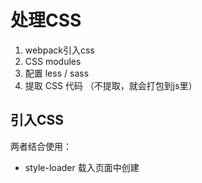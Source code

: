 # 处理CSS

1. webpack引入css
2. CSS modules
3. 配置 less / sass
4. 提取 CSS 代码 （不提取，就会打包到js里）

## 引入CSS

两者结合使用：

* style-loader   载入页面中创建 <style> 标签将CSS添加到DOM
    * style-loader/url  需要配合 file-loader，载入页面中是已<link> 标签将css添加到DOM,但是它是有几个css文件就有几个link，不怎么使用这种方式
    * style-loader/useable
* css-loader     让 JS文件中可以引入 css，解析css

**简单的🌰**

安照以下目录格式初始化：

```
.
├── index.html
├── package.json
├── src
│   ├── app.js
│   └── css
│       ├── base.css
│       └── common.css
└── webpack.config.js
```

代码：

```
# index.html, 常规html文件，引入打包好后的js文件

<script src="./dist/app.bundle.js"></script>  

# webpack.config.js
var path = require('path')

module.exports = {
    entry: {
        app: './src/app.js'
    },
    output: {
        path: path.resolve(__dirname, 'dist'),
        filename: '[name].bundle.js'
    },
    module: {
        rules: [
            {
                test: /\.css$/,
                use: [
                    {
                        loader: 'style-loader'
                    },
                    {
                        loader: 'css-loader'
                    }
                ]
            }
        ]
    }
}

# app.js
import './css/base.css'

# base.css
html {
    background: yellowgreen;
}
```

**style-loader/url 怎么使用**

* 需要配合着 `file-loader`
* 引入几个css， link 就有几个，不推荐使用

```
var path = require('path')

module.exports = {
    entry: {
        app: './src/app.js'
    },
    output: {
        path: path.resolve(__dirname, 'dist'),
        publicPath: './dist/',          // 配置静态资源文件路径
        filename: '[name].bundle.js'
    },
    module: {
        rules: [
            {
                test: /\.css$/,
                use: [
                    {
                        loader: 'style-loader/url'
                    },
                    {
                        loader: 'file-loader'   // 更改
                    }
                ]
            }
        ]
    }
}
```

**style-loader/useable 怎么使用**

* 控制样式插入或不插入页面中
* 打包以后也可以在浏览器运行环境中运行，控制样式的插入

```
# app.js
import base from './css/base.css'
import common from './css/common.css'

var flag = false;

setInterval(function () {
    if (flag) {
        base.unuse()
    } else {
        base.use()
    }
    flag = !flag
}, 500)

# webpack.config.js 修改

rules: [
    {
        test: /\.css$/,
        use: [
            {
                loader: 'style-loader/useable'
            },
            {
                loader: 'css-loader'
                // loader: 'file-loader'
            }
        ]
    }
]
```
### style-loader 的options配置

* inserAt (style标签插入位置)
* insertInfo (插入到dom)
* singleton （是否只使用一个style标签）
* transform （转化，浏览器环境下，插入页面前）

```
# 新建一个 css.transform.js
module.exports = function (css) {
    // 并不是打包的时候运行的，运行webpack 的时候不会运行
    // 要在 style-loader 塞入样式文件到 html 页面执行的
    // 运行环境是在浏览器下执行的，可以拿到 浏览器相关参数
    // import 了几次css文件，就会执行几次
    console.log(css);
    console.log(window.innerWidth)
    console.log(window.innerHeight);

    if (window.innerWidth >= 768) {
        return css.replace('yellowgreen', 'red')
    } else {
        return css.replace('yellowgreen', 'orange')
    }
}

# webpack.js
var path = require('path')

module.exports = {
    entry: {
        app: './src/app.js'
    },
    output: {
        path: path.resolve(__dirname, 'dist'),
        publicPath: './dist/',
        filename: '[name].bundle.js'
    },
    module: {
        rules: [
            {
                test: /\.css$/,
                use: [
                    {
                        loader: 'style-loader',
                        options: {
                            insertInto: '#app',
                            singleton: true,
                            transform: './src/css.transform.js'
                        }
                    },
                    {
                        loader: 'css-loader'
                        // loader: 'file-loader'
                    }
                ]
            }
        ]
    }
}
```

### css-loader 的options配置

* alias (解析的别名)
* importLoader (@import)
* Minimize (是否压缩)
* module (启用css-modules)

**CSS-Modules模块化的一些知识点**

* :local    (局部样式)
* :global   （全局样式） 
* composes  （继承一段样式）
* composes ... from path (引入一段样式)
* localIdentName: '[path][name]_[local]--[hash:base64:5]' （定义编译后 class 名称格式）
    * path 引用 css 路径
    * name 当前 import 的 css 名称
    * local 本地的样式 class 的名称
    * hash 加盐 防止有重复

> 注意： 使用 composes 必须在其他规则之前，开头第一行使用。不然就会影响css 文件的加载顺序。


**继续使用上面简单的🌰**

```
# webpack.config.js 修改后

module: {
    rules: [
        {
            test: /\.css$/,
            use: [
                {
                    loader: 'style-loader',
                    options: {
                        // insertInto: '#app', 注释，因为后面对 app 样式覆盖
                        singleton: true,
                        transform: './src/css.transform.js'
                    }
                },
                {
                    loader: 'css-loader',
                    options: {
                        // minimize: true,  // 压缩
                        module: true,       // 启用 css-modules
                        localIdentName: '[path][name]_[local][hash:base64:5]'  // 根据文件路径+文件名_+本地样式名+一串加盐生成的类名，更清晰直观
                    }
                }
            ]
        }
    ]
}
```

## 配置 Less / Sass

**安装相关依赖**

```
$ npm install less-loader less --save-dev
$ npm install sass-loader node-sass --save-dev
```

**less/sass 配置也是相当的简单**

1. 如果只存在 less / sass 的样式文件，只需要在use里的 `style-loader->css-loader->` 加上 `less-loader`就可以了
2. CSS loader 的处理是从后向前依次处理，`less-loader` 处理完交给`css-loader`处理，`css-loader`处理完，交给 `style-loader`处理； 所以顺序很重要
3. 如果存在多样式的文件，就要新增一个 rules 规则配置项了

```
# webpack.config.js

    module: {
        rules: [
            {
                test: /\.less$/,
                use: [
                    {
                        loader: 'style-loader',
                        options: {
                            // insertInto: '#app',
                            singleton: true,
                            transform: './src/css.transform.js'
                        }
                    },
                    {
                        loader: 'css-loader',
                        options: {
                            // minimize: true,
                            module: true,
                            localIdentName: '[path][name]_[local][hash:base64:5]'
                        }
                    },
                    {
                        loader: 'less-loader'
                    }
                ]
            }
        ]
    }
```

## 提取CSS

* ExtractTextWebpackPlugin （主流）
* extract-loader

**需要安装插件**

```
$ npm install extract-text-webpack-plugin --save-dev
```

### 小🌰子

还是使用上面的例子进下改造：

1. 下载依赖
2. `src` 下新增`components` 组建目录， 目录下新增 `a.js`，文件中引入 `css/components/a.less` 样式文件
3. `app.js` 使用动态函数载入组件 `a.js`
3. 指定 动态打包 chunk 的名字 

```
# webpack.config.js

var path = require('path')
var ExtractTextWebpackPlugin = require('extract-text-webpack-plugin');

module.exports = {
    entry: {
        app: './src/app.js'
    },
    output: {
        path: path.resolve(__dirname, 'dist'),
        publicPath: './dist/',
        filename: '[name].bundle.js',       // 初始化打包的名称
        chunkFilename: '[name].bundle.js'   // 动态异步加载打包的名称
    },
    module: {
        rules: [
            {
                test: /\.less$/,
                // 加载loader时，使用此插件来进下， fallback 如何 载入页面， use 使用 loader
                use: ExtractTextWebpackPlugin.extract({
                    fallback: {
                        loader: 'style-loader',
           
                        options: {
                            // insertInto: '#app',
                            singleton: true,
                            transform: './src/css.transform.js'
                        }
                    },
                    use: [
                        {
                            loader: 'css-loader',
                            options: {
                                // minimize: true,
                                module: true,
                                localIdentName: '[path][name]_[local][hash:base64:5]'
                            }
                        },
                        {
                            loader: 'less-loader'
                        }
                    ]
                })
            }
        ]
    },
    plugins: [
        new ExtractTextWebpackPlugin({
            filename: '[name].min.css',
            allChunks: false   // 指定范围
        })
    ]
}

# app.js

import base from './css/base.less'
import common from './css/common.less'

var app = document.getElementById('app');
app.innerHTML = `<div class="${base.box}"></div>`;

import(/*
    webpackChunkName: 'a'    
*/ './components/a').then(function (a) {
    console.log(a);
})

```

## PostCSS in Webpack

**PostCSS相关流行插件了解**

* AutopreFixer
* CSS-nano
* CSS-next

**PostCSS 是什么？**

A tool for transforming CSS with JavaScript.
PostCSS是一个用 JavaScript 工具和插件转换 CSS 代码的工具。

**webpack中如何使用安装**

* postcss
* postcss-loader    
* Autoprefixer      （自动生成各个浏览器的前缀）
* postcss-cssnano   （优化CSS, css-loader 的 minimize为true也是使用css-nano的压缩）
* postcss-cssnext    (支持新语法，例如： CSS Variables、custom selectors(自定义选择器)、calc() 动态计算)

**postcss 其他的插件**
* postcss-import
* postcss-url
* postcss-assets

> 注意：postcss-loader 必须在 css-loader后面，预编译 less/sass-loader前面

```
# 安装各项依赖
$ npm install postcss postcss-loader postcss-cssnext postcss-cssnano autoprefixer --save-dev

# 添加 postcss loader，webpack.config.js

use: [
    {
        loader: 'css-loader',
        options: {
            // minimize: true,
            module: true,
            localIdentName: '[path][name]_[local][hash:base64:5]'
        }
    },
    {
        loader: 'postcss-loader',
        options: {
            ident: 'postcss',
            plugins: [
                // require('autoprefixer')(),   // 前缀
                require('postcss-cssnext')(),   // 里面包含了主动加前缀的功能就不需要上面的插件了， cssnext 可以使用新语法
            ]
        }
    },
    {
        loader: 'less-loader'
    }
]

# common.less 新语法变量
:root {
    --mainColor: red;
}

a {
    color: var(--mainColor)
}
```

**Broswerslist**

兼容各种浏览器

* 所有创建都共用一份配置
    * package.json; 在package.json添加配置，插件都会在此文件里找
    * .browserslistrc; 根目录下创建配置文件

```
# package.json

"browserslist": [
    ">= 1%",
    "last 2 versions"
  ]
}
```


## Tree Shaking

webpack 2.0 加的功能，`Tree Shaking` 意思就是摇树，然后树上的枯叶就会掉下来；那在项目其实也是一个道理，项目中有些代码从来没有用到，还会耽误加载资源的时间，所以 Tree Shaking 很有必要。

**分两种：**

* Js Tree Shaking
* CSS Tree Shaking

**场景**

* 常规优化
* 引入第三方库的某一个功能

### JS Tree Shaking

2版本以后，webpack 已经在打包过程中，会把没有用到的代码标示出来，通过 webpack 提供的插件（`Webpack.otpimize.UglifyJsPlugin`）把废弃代码给移除。

#### 如何标示呢？

打包后，每个代码块开始的地方会已注释的方式进行标示，看下面代码：

```
# 使用到的
/* harmony export (immutable) */ __webpack_exports__["a"] = a;
# 未使用
/* unused harmony export b */
/* unused harmony export c */
```

**安装相关依赖**

```
$ npm install webpack@3.10.0 style-loader css-loader less-loader less extract-text-webpack-plugin --save-dev
```

**先生成下目录结构：**

```
.
├── dist
│   ├── app.bundle.js
│   └── app.min.css
├── index.html
├── package-lock.json
├── package.json
├── src
│   ├── app.js
│   ├── components
│   │   └── utils.js
│   └── css
│       └── base.less
└── webpack.config.js
```

**webpack.config.js**

只有一些css的基本配置，单独提取 css 为一个文件

```
var path = require('path');
var ExtractTextWebpackPlugin = require('extract-text-webpack-plugin');

module.exports = {
    entry: {
        "app": './src/app.js'
    },
    output: {
        path: path.resolve(__dirname, 'dist'),
        publicPath: './dist/',
        filename: '[name].bundle.js',
        chunkFilename: '[name].chunk.js'
    },
    module: {
        rules: [
            {
                test: /\.less$/,
                use: ExtractTextWebpackPlugin.extract({
                    fallback: {
                        loader: 'style-loader',
                        options: { singleton: true }
                    },
                    use: [
                        {
                            loader: 'css-loader'
                        },
                        {
                            loader: 'less-loader'
                        }
                    ]
                })
            }
        ]
    },
    plugins: [
        new ExtractTextWebpackPlugin({
            filename: '[name].min.css',
            allChunks: false   // 指定范围
        })
    ]
}
```

**app.js**

```
import base from './css/base.less';
import { a } from './components/utils';

var app = document.getElementById('app');
app.innerHTML = `<div class="${base.box}"></div>`;

console.log(a());
```

**utils.js**

```
export function a () {
    return 'this is a';
}
export function b () {
    return 'this is b';
}
export function c () {
    return 'this is c';
}
```

**base.less**

```
@homecolor: #ff3333;

html {
    background: @homecolor,
}

.box {
    width: 300px;
    height: 300px;
    border-radius: 4px;
    background: #333;
}
```

**index.html**

```
<!DOCTYPE html>
<html lang="en">
<head>
    <meta charset="UTF-8">
    <meta name="viewport" content="width=device-width, initial-scale=1.0">
    <meta http-equiv="X-UA-Compatible" content="ie=edge">
    <title>Tree Shaking</title>
</head>
<body>
    <div id="app"></div>
<script src="./dist/app.bundle.js"></script>
</body>
</html>
```

**打包生成后的文件**

```
/* 2 */
/***/ (function(module, __webpack_exports__, __webpack_require__) {

"use strict";
/* harmony export (immutable) */ __webpack_exports__["a"] = a;
/* unused harmony export b */
/* unused harmony export c */
function a () {
    return 'this is a';
}
function b () {
    return 'this is b';
}
function c () {
    return 'this is c';
}

/***/ })
/******/ ]);
```

**使用webpack自带的插件进行 tree shaking**

```
var path = require('path');
var Webpack = require('webpack');
var ExtractTextWebpackPlugin = require('extract-text-webpack-plugin');

module.exports = {
    entry: {
        "app": './src/app.js'
    },
    output: {
        path: path.resolve(__dirname, 'dist'),
        publicPath: './dist/',
        filename: '[name].bundle.js',
        chunkFilename: '[name].chunk.js'
    },
    module: {
        rules: [
            {
                test: /\.less$/,
                use: ExtractTextWebpackPlugin.extract({
                    fallback: {
                        loader: 'style-loader',
                        options: { singleton: true }
                    },
                    use: [
                        {
                            loader: 'css-loader'
                        },
                        {
                            loader: 'less-loader'
                        }
                    ]
                })
            }
        ]
    },
    plugins: [
        new ExtractTextWebpackPlugin({
            filename: '[name].min.css',
            allChunks: false   // 指定范围
        }),
        // JS tree shaking --- 使用这一句就好
        new Webpack.optimize.UglifyJsPlugin()
    ]
}
```

**引用第三方库 lodash，进行 tree shaking**

* lodash        not-working
* lodash-es     not-working
* babel-plugin-lodash   woking

```
# app.js 增加两句，前提 你先安装好依赖
import { chunk } from 'lodash-es';

console.log(chunk([1,2,3,4,5,6,7], 2));
```

然后进行打包后，你会发现文件还是这么大，查看 lodash 源码，因为本身 lodash 就不是模块化的导出方法的所以打包还是这么大, 所以有第三方库本身的原因让 webpack 很难做到 Tree Shaking。

那这么办呢，针对 `lodash`，我们这里可以使用 `babel-plugin-lodash` 来进行解决，`babel-loader`的相关依赖务必安装好，我们来配置下规则，针对 js 文件使用 babel 进行编译

```
# webpack.config.js

{
    test: /\.js$/,
    use: [
        {
            loader: 'babel-loader',
            options: {
                presets: ['env'],
                plugins: ['lodash']
            }
        }
    ]
}
```
